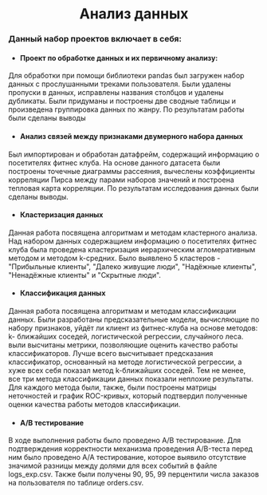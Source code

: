 <div align="center">
    <h1>Анализ данных</h1>
</div>

### Данный набор проектов включает в себя:

- #### Проект по обработке данных и их первичному анализу:
Для обработки при помощи библиотеки pandas был загружен набор данных с прослушанными треками пользователя. Были удалены пропуски в данных, исправлены названия столбцов и удалены дубликаты. Были придуманы и построены две сводные таблицы и произведена группировка данных по жанру. По результатам работы были сделаны выводы
- #### Анализ связей между признаками двумерного набора данных
Был импортирован и обработан датафрейм, содержащий информацию о посетителях фитнес клуба. На основе данного датасета были построены точечные диаграммы рассеяния, вычеслены коэффициенты корреляции Пирса между парами наборов значений и построена тепловая карта корреляции. По результатам исследования данных были сделаны выводы.
- #### Кластеризация данных
Данная работа посвящена алгоритмам и методам кластерного анализа. Над набором данных содержащием информацию о посетителях фитнес клуба была проведена кластеризация иерархическим агломеративным методом и методом k-средних. Было выявлено 5 кластеров - "Прибыльные клиенты", "Далеко живущие люди", "Надёжные клиенты", "Ненадёжные клиенты" и "Скрытные люди".
- #### Классификация данных
Данная работа посвящена алгоритмам и методам классификации данных. Были разработаны предсказательные модели, вычисляющие по набору признаков, уйдёт ли клиент из фитнес-клуба на основе методов: k- ближайших соседей, логистической регрессии, случайного леса. выли высчитаны метрики, позволяющие оценить качество работы классификаторов. Лучше всего высчитывает предсказания классификатор, основанный на методе логистической регрессии, а хуже всех себя показал метод k-ближайших соседей. Тем не менее, все три метода классификации данных показали неплохие результаты. Для каждого метода были, также, были построены матрицы неточностей и график ROC-кривых, который подтвердил полученные оценки качества работы методов классификации.
- #### A/B тестирование
В ходе выполнения работы было проведено A/B тестирование. Для подтверждения корректности механизма проведения A/B-теста перед ним было проведено A/A тестирование, которое выявило отсутствие значимой разницы между долями для всех событий в файле logs_exp.csv. Также были получены 90, 95, 99 перцентили числа заказов на пользователя по таблице orders.csv.
